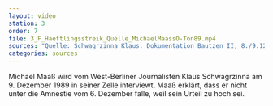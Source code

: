 ```yaml
---
layout: video
station: 3
order: 7
file: 3_F_Haeftlingsstreik_Quelle_MichaelMaassO-Ton89.mp4
sources: "Quelle: Schwagrzinna Klaus: Dokumentation Bautzen II, 8./9.12.1989, Rohmaterial, Archiv Gedenkst&auml;tte Bautzen"
categories: sources
---
```

Michael Maa&szlig; wird vom West-Berliner Journalisten Klaus Schwagrzinna am 9. Dezember 1989 in seiner Zelle interviewt. Maa&szlig; erkl&auml;rt, dass er nicht unter die Amnestie vom 6. Dezember falle, weil sein Urteil zu hoch sei.